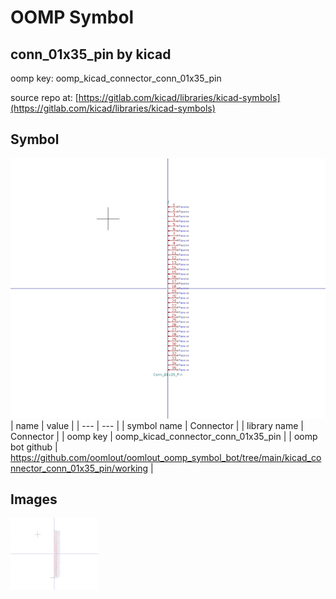 # OOMP Symbol  
## conn_01x35_pin  by kicad  
  
oomp key: oomp_kicad_connector_conn_01x35_pin  
  
source repo at: [https://gitlab.com/kicad/libraries/kicad-symbols](https://gitlab.com/kicad/libraries/kicad-symbols)  
## Symbol  
  
[![working.png](working_600.png)](working.png)  
| name | value | 
| --- | --- | 
| symbol name | Connector | 
| library name | Connector | 
| oomp key | oomp_kicad_connector_conn_01x35_pin | 
| oomp bot github | https://github.com/oomlout/oomlout_oomp_symbol_bot/tree/main/kicad_connector_conn_01x35_pin/working | 
## Images  
  
[![working.png](working_140.png)](working.png)  
